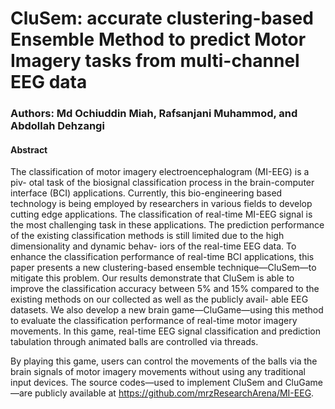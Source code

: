 # CluSem: accurate clustering-based Ensemble Method to predict Motor Imagery tasks from multi-channel EEG data
### Authors: Md Ochiuddin Miah, Rafsanjani Muhammod, and Abdollah Dehzangi

#### Abstract
The classification of motor imagery electroencephalogram (MI-EEG) is a piv-
otal task of the biosignal classification process in the brain-computer interface
(BCI) applications. Currently, this bio-engineering based technology is being
employed by researchers in various fields to develop cutting edge applications.
The classification of real-time MI-EEG signal is the most challenging task in
these applications. The prediction performance of the existing classification
methods is still limited due to the high dimensionality and dynamic behav-
iors of the real-time EEG data. To enhance the classification performance of
real-time BCI applications, this paper presents a new clustering-based ensemble
technique—CluSem—to mitigate this problem. Our results demonstrate that
CluSem is able to improve the classification accuracy between 5% and 15%
compared to the existing methods on our collected as well as the publicly avail-
able EEG datasets. We also develop a new brain game—CluGame—using this
method to evaluate the classification performance of real-time motor imagery
movements. In this game, real-time EEG signal classification and prediction
tabulation through animated balls are controlled via threads.

By playing this game, users can control the movements of the balls via the brain signals of
motor imagery movements without using any traditional input devices. The
source codes—used to implement CluSem and CluGame—are publicly available
at https://github.com/mrzResearchArena/MI-EEG.
